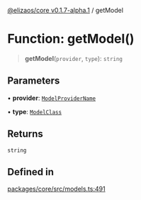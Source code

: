 [@elizaos/core v0.1.7-alpha.1](../index.md) / getModel

# Function: getModel()

> **getModel**(`provider`, `type`): `string`

## Parameters

• **provider**: [`ModelProviderName`](../enumerations/ModelProviderName.md)

• **type**: [`ModelClass`](../enumerations/ModelClass.md)

## Returns

`string`

## Defined in

[packages/core/src/models.ts:491](https://github.com/elizaOS/eliza/blob/main/packages/core/src/models.ts#L491)
